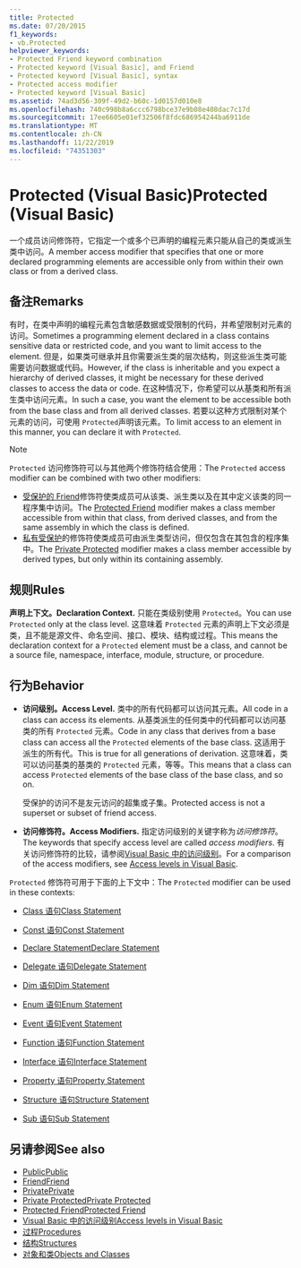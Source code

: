 ```yaml
---
title: Protected
ms.date: 07/20/2015
f1_keywords:
- vb.Protected
helpviewer_keywords:
- Protected Friend keyword combination
- Protected keyword [Visual Basic], and Friend
- Protected keyword [Visual Basic], syntax
- Protected access modifier
- Protected keyword [Visual Basic]
ms.assetid: 74ad3d56-309f-49d2-b60c-1d0157d010e8
ms.openlocfilehash: 740c998b8a6ccc6798bce37e9b08e408dac7c17d
ms.sourcegitcommit: 17ee6605e01ef32506f8fdc686954244ba6911de
ms.translationtype: MT
ms.contentlocale: zh-CN
ms.lasthandoff: 11/22/2019
ms.locfileid: "74351303"
---
```

# <a name="protected-visual-basic"></a><span data-ttu-id="822fc-102">Protected (Visual Basic)</span><span class="sxs-lookup"><span data-stu-id="822fc-102">Protected (Visual Basic)</span></span>

<span data-ttu-id="822fc-103">一个成员访问修饰符，它指定一个或多个已声明的编程元素只能从自己的类或派生类中访问。</span><span class="sxs-lookup"><span data-stu-id="822fc-103">A member access modifier that specifies that one or more declared programming elements are accessible only from within their own class or from a derived class.</span></span>

## <a name="remarks"></a><span data-ttu-id="822fc-104">备注</span><span class="sxs-lookup"><span data-stu-id="822fc-104">Remarks</span></span>

<span data-ttu-id="822fc-105">有时，在类中声明的编程元素包含敏感数据或受限制的代码，并希望限制对元素的访问。</span><span class="sxs-lookup"><span data-stu-id="822fc-105">Sometimes a programming element declared in a class contains sensitive data or restricted code, and you want to limit access to the element.</span></span> <span data-ttu-id="822fc-106">但是，如果类可继承并且你需要派生类的层次结构，则这些派生类可能需要访问数据或代码。</span><span class="sxs-lookup"><span data-stu-id="822fc-106">However, if the class is inheritable and you expect a hierarchy of derived classes, it might be necessary for these derived classes to access the data or code.</span></span> <span data-ttu-id="822fc-107">在这种情况下，你希望可以从基类和所有派生类中访问元素。</span><span class="sxs-lookup"><span data-stu-id="822fc-107">In such a case, you want the element to be accessible both from the base class and from all derived classes.</span></span> <span data-ttu-id="822fc-108">若要以这种方式限制对某个元素的访问，可使用 `Protected`声明该元素。</span><span class="sxs-lookup"><span data-stu-id="822fc-108">To limit access to an element in this manner, you can declare it with `Protected`.</span></span>

> [!NOTE]
> <span data-ttu-id="822fc-109">`Protected` 访问修饰符可以与其他两个修饰符结合使用：</span><span class="sxs-lookup"><span data-stu-id="822fc-109">The `Protected` access modifier can be combined with two other modifiers:</span></span>
>
> - <span data-ttu-id="822fc-110">[受保护的 Friend](protected-friend.md)修饰符使类成员可从该类、派生类以及在其中定义该类的同一程序集中访问。</span><span class="sxs-lookup"><span data-stu-id="822fc-110">The [Protected Friend](protected-friend.md) modifier makes a class member accessible from within that class, from derived classes, and from the same assembly in which the class is defined.</span></span>
> - <span data-ttu-id="822fc-111">[私有受保护](private-protected.md)的修饰符使类成员可由派生类型访问，但仅包含在其包含的程序集中。</span><span class="sxs-lookup"><span data-stu-id="822fc-111">The [Private Protected](private-protected.md) modifier makes a class member accessible by derived types, but only within its containing assembly.</span></span>

## <a name="rules"></a><span data-ttu-id="822fc-112">规则</span><span class="sxs-lookup"><span data-stu-id="822fc-112">Rules</span></span>

<span data-ttu-id="822fc-113">**声明上下文。**</span><span class="sxs-lookup"><span data-stu-id="822fc-113">**Declaration Context.**</span></span> <span data-ttu-id="822fc-114">只能在类级别使用 `Protected`。</span><span class="sxs-lookup"><span data-stu-id="822fc-114">You can use `Protected` only at the class level.</span></span> <span data-ttu-id="822fc-115">这意味着 `Protected` 元素的声明上下文必须是类，且不能是源文件、命名空间、接口、模块、结构或过程。</span><span class="sxs-lookup"><span data-stu-id="822fc-115">This means the declaration context for a `Protected` element must be a class, and cannot be a source file, namespace, interface, module, structure, or procedure.</span></span>

## <a name="behavior"></a><span data-ttu-id="822fc-116">行为</span><span class="sxs-lookup"><span data-stu-id="822fc-116">Behavior</span></span>

- <span data-ttu-id="822fc-117">**访问级别。**</span><span class="sxs-lookup"><span data-stu-id="822fc-117">**Access Level.**</span></span> <span data-ttu-id="822fc-118">类中的所有代码都可以访问其元素。</span><span class="sxs-lookup"><span data-stu-id="822fc-118">All code in a class can access its elements.</span></span> <span data-ttu-id="822fc-119">从基类派生的任何类中的代码都可以访问基类的所有 `Protected` 元素。</span><span class="sxs-lookup"><span data-stu-id="822fc-119">Code in any class that derives from a base class can access all the `Protected` elements of the base class.</span></span> <span data-ttu-id="822fc-120">这适用于派生的所有代。</span><span class="sxs-lookup"><span data-stu-id="822fc-120">This is true for all generations of derivation.</span></span> <span data-ttu-id="822fc-121">这意味着，类可以访问基类的基类的 `Protected` 元素，等等。</span><span class="sxs-lookup"><span data-stu-id="822fc-121">This means that a class can access `Protected` elements of the base class of the base class, and so on.</span></span>

     <span data-ttu-id="822fc-122">受保护的访问不是友元访问的超集或子集。</span><span class="sxs-lookup"><span data-stu-id="822fc-122">Protected access is not a superset or subset of friend access.</span></span>

- <span data-ttu-id="822fc-123">**访问修饰符。**</span><span class="sxs-lookup"><span data-stu-id="822fc-123">**Access Modifiers.**</span></span> <span data-ttu-id="822fc-124">指定访问级别的关键字称为*访问修饰符*。</span><span class="sxs-lookup"><span data-stu-id="822fc-124">The keywords that specify access level are called *access modifiers*.</span></span> <span data-ttu-id="822fc-125">有关访问修饰符的比较，请参阅[Visual Basic 中的访问级别](../../../visual-basic/programming-guide/language-features/declared-elements/access-levels.md)。</span><span class="sxs-lookup"><span data-stu-id="822fc-125">For a comparison of the access modifiers, see [Access levels in Visual Basic](../../../visual-basic/programming-guide/language-features/declared-elements/access-levels.md).</span></span>

<span data-ttu-id="822fc-126">`Protected` 修饰符可用于下面的上下文中：</span><span class="sxs-lookup"><span data-stu-id="822fc-126">The `Protected` modifier can be used in these contexts:</span></span>

- [<span data-ttu-id="822fc-127">Class 语句</span><span class="sxs-lookup"><span data-stu-id="822fc-127">Class Statement</span></span>](../../../visual-basic/language-reference/statements/class-statement.md)

- [<span data-ttu-id="822fc-128">Const 语句</span><span class="sxs-lookup"><span data-stu-id="822fc-128">Const Statement</span></span>](../../../visual-basic/language-reference/statements/const-statement.md)

- [<span data-ttu-id="822fc-129">Declare Statement</span><span class="sxs-lookup"><span data-stu-id="822fc-129">Declare Statement</span></span>](../../../visual-basic/language-reference/statements/declare-statement.md)

- [<span data-ttu-id="822fc-130">Delegate 语句</span><span class="sxs-lookup"><span data-stu-id="822fc-130">Delegate Statement</span></span>](../../../visual-basic/language-reference/statements/delegate-statement.md)

- [<span data-ttu-id="822fc-131">Dim 语句</span><span class="sxs-lookup"><span data-stu-id="822fc-131">Dim Statement</span></span>](../../../visual-basic/language-reference/statements/dim-statement.md)

- [<span data-ttu-id="822fc-132">Enum 语句</span><span class="sxs-lookup"><span data-stu-id="822fc-132">Enum Statement</span></span>](../../../visual-basic/language-reference/statements/enum-statement.md)

- [<span data-ttu-id="822fc-133">Event 语句</span><span class="sxs-lookup"><span data-stu-id="822fc-133">Event Statement</span></span>](../../../visual-basic/language-reference/statements/event-statement.md)

- [<span data-ttu-id="822fc-134">Function 语句</span><span class="sxs-lookup"><span data-stu-id="822fc-134">Function Statement</span></span>](../../../visual-basic/language-reference/statements/function-statement.md)

- [<span data-ttu-id="822fc-135">Interface 语句</span><span class="sxs-lookup"><span data-stu-id="822fc-135">Interface Statement</span></span>](../../../visual-basic/language-reference/statements/interface-statement.md)

- [<span data-ttu-id="822fc-136">Property 语句</span><span class="sxs-lookup"><span data-stu-id="822fc-136">Property Statement</span></span>](../../../visual-basic/language-reference/statements/property-statement.md)

- [<span data-ttu-id="822fc-137">Structure 语句</span><span class="sxs-lookup"><span data-stu-id="822fc-137">Structure Statement</span></span>](../../../visual-basic/language-reference/statements/structure-statement.md)

- [<span data-ttu-id="822fc-138">Sub 语句</span><span class="sxs-lookup"><span data-stu-id="822fc-138">Sub Statement</span></span>](../../../visual-basic/language-reference/statements/sub-statement.md)

## <a name="see-also"></a><span data-ttu-id="822fc-139">另请参阅</span><span class="sxs-lookup"><span data-stu-id="822fc-139">See also</span></span>

- [<span data-ttu-id="822fc-140">Public</span><span class="sxs-lookup"><span data-stu-id="822fc-140">Public</span></span>](../../../visual-basic/language-reference/modifiers/public.md)
- [<span data-ttu-id="822fc-141">Friend</span><span class="sxs-lookup"><span data-stu-id="822fc-141">Friend</span></span>](../../../visual-basic/language-reference/modifiers/friend.md)
- [<span data-ttu-id="822fc-142">Private</span><span class="sxs-lookup"><span data-stu-id="822fc-142">Private</span></span>](../../../visual-basic/language-reference/modifiers/private.md)
- [<span data-ttu-id="822fc-143">Private Protected</span><span class="sxs-lookup"><span data-stu-id="822fc-143">Private Protected</span></span>](private-protected.md)
- [<span data-ttu-id="822fc-144">Protected Friend</span><span class="sxs-lookup"><span data-stu-id="822fc-144">Protected Friend</span></span>](protected-friend.md)
- [<span data-ttu-id="822fc-145">Visual Basic 中的访问级别</span><span class="sxs-lookup"><span data-stu-id="822fc-145">Access levels in Visual Basic</span></span>](../../../visual-basic/programming-guide/language-features/declared-elements/access-levels.md)
- [<span data-ttu-id="822fc-146">过程</span><span class="sxs-lookup"><span data-stu-id="822fc-146">Procedures</span></span>](../../../visual-basic/programming-guide/language-features/procedures/index.md)
- [<span data-ttu-id="822fc-147">结构</span><span class="sxs-lookup"><span data-stu-id="822fc-147">Structures</span></span>](../../../visual-basic/programming-guide/language-features/data-types/structures.md)
- [<span data-ttu-id="822fc-148">对象和类</span><span class="sxs-lookup"><span data-stu-id="822fc-148">Objects and Classes</span></span>](../../../visual-basic/programming-guide/language-features/objects-and-classes/index.md)
